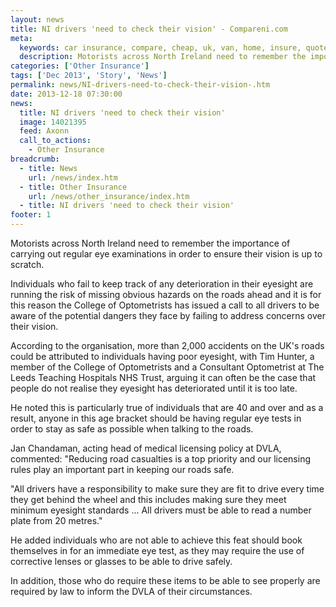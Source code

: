 ```yaml
---
layout: news
title: NI drivers 'need to check their vision' - Compareni.com
meta:
  keywords: car insurance, compare, cheap, uk, van, home, insure, quotes, online, comparison, bike, loans, life
  description: Motorists across North Ireland need to remember the importance of carrying out regular eye examinations in order to ensure their vision is up to scratch
categories: ['Other Insurance']
tags: ['Dec 2013', 'Story', 'News']
permalink: news/NI-drivers-need-to-check-their-vision-.htm
date: 2013-12-18 07:30:00
news:
  title: NI drivers 'need to check their vision'
  image: 14021395
  feed: Axonn
  call_to_actions:
    - Other Insurance
breadcrumb:
  - title: News
    url: /news/index.htm
  - title: Other Insurance
    url: /news/other_insurance/index.htm
  - title: NI drivers 'need to check their vision'
footer: 1
---
```


Motorists across North Ireland need to remember the importance of carrying out regular eye examinations in order to ensure their vision is up to scratch.

Individuals who fail to keep track of any deterioration in their eyesight are running the risk of missing obvious hazards on the roads ahead and it is for this reason the College of Optometrists has issued a call to all drivers to be aware of the potential dangers they face by failing to address concerns over their vision.

According to the organisation, more than 2,000 accidents on the UK&#39;s roads could be attributed to individuals having poor eyesight, with Tim Hunter, a member of the College of Optometrists and a Consultant Optometrist at The Leeds Teaching Hospitals NHS Trust, arguing it can often be the case that people do not realise they eyesight has deteriorated until it is too late.

He noted this is particularly true of individuals that are 40 and over and as a result, anyone in this age bracket should be having regular eye tests in order to stay as safe as possible when talking to the roads.

Jan Chandaman, acting head of medical licensing policy at DVLA, commented: &quot;Reducing road casualties is a top priority and our licensing rules play an important part in keeping our roads safe.

&quot;All drivers have a responsibility to make sure they are fit to drive every time they get behind the wheel and this includes making sure they meet minimum eyesight standards ... All drivers must be able to read a number plate from 20 metres.&quot;

He added individuals who are not able to achieve this feat should book themselves in for an immediate eye test, as they may require the use of corrective lenses or glasses to be able to drive safely.

In addition, those who do require these items to be able to see properly are required by law to inform the DVLA of their circumstances.
